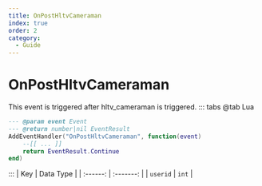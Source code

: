 ```yaml
---
title: OnPostHltvCameraman
index: true
order: 2
category:
  - Guide
---
```


# OnPostHltvCameraman
This event is triggered after hltv_cameraman is triggered.
::: tabs
@tab Lua
```lua
--- @param event Event
--- @return number|nil EventResult
AddEventHandler("OnPostHltvCameraman", function(event)
    --[[ ... ]]
    return EventResult.Continue
end)
```

:::
|    Key   | Data Type |
| :------: | :-------: |
| `userid` |   `int`   |